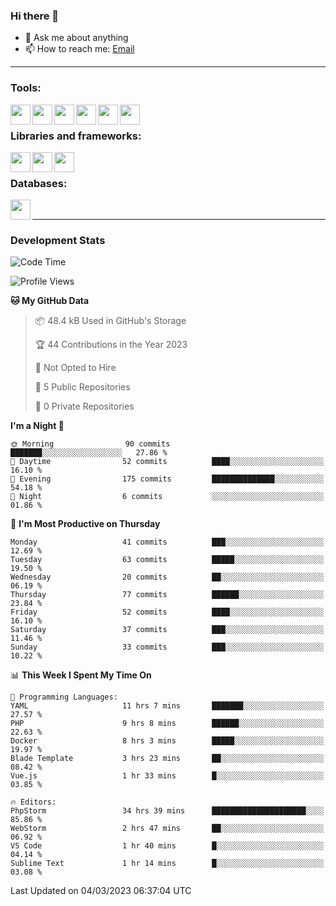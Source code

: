 ### Hi there 👋

- 💬 Ask me about anything
- 📫 How to reach me: [Email]

---

### Tools:
<img align='left' height="32" width="32" src="https://cdn.jsdelivr.net/npm/simple-icons@4.8.0/icons/phpstorm.svg" />
<img align='left' height="32" width="32" src="https://cdn.jsdelivr.net/npm/simple-icons@4.8.0/icons/webstorm.svg" />
<img align='left' height="32" width="32" src="https://cdn.jsdelivr.net/npm/simple-icons@4.8.0/icons/visualstudiocode.svg" />
<img align='left' height="32" width="32" src="https://cdn.jsdelivr.net/npm/simple-icons@4.8.0/icons/sublimetext.svg" />
<img align='left' height="32" width="32" src="https://cdn.jsdelivr.net/npm/simple-icons@4.8.0/icons/laragon.svg" />
<img align='left' height="32" width="32" src="https://cdn.jsdelivr.net/npm/simple-icons@4.8.0/icons/docker.svg" />
<br>

### Libraries and frameworks:
<img align='left' height="32" width="32" src="https://cdn.jsdelivr.net/npm/simple-icons@4.8.0/icons/laravel.svg" />
<img align='left' height="32" width="32" src="https://cdn.jsdelivr.net/npm/simple-icons@4.8.0/icons/vue-dot-js.svg" />
<img align='left' height="32" width="32" src="https://cdn.jsdelivr.net/npm/simple-icons@4.8.0/icons/jquery.svg" />
<br>

### Databases:
<img align='left' height="32" width="32" src="https://cdn.jsdelivr.net/npm/simple-icons@4.8.0/icons/mysql.svg" />
<br>

---
### Development Stats
<!--START_SECTION:waka-->
![Code Time](http://img.shields.io/badge/Code%20Time-1%2C022%20hrs%2033%20mins-blue)

![Profile Views](http://img.shields.io/badge/Profile%20Views-6-blue)

**🐱 My GitHub Data** 

> 📦 48.4 kB Used in GitHub's Storage 
 > 
> 🏆 44 Contributions in the Year 2023
 > 
> 🚫 Not Opted to Hire
 > 
> 📜 5 Public Repositories 
 > 
> 🔑 0 Private Repositories 
 > 
**I'm a Night 🦉** 

```text
🌞 Morning                90 commits          ███████░░░░░░░░░░░░░░░░░░   27.86 % 
🌆 Daytime                52 commits          ████░░░░░░░░░░░░░░░░░░░░░   16.10 % 
🌃 Evening                175 commits         ██████████████░░░░░░░░░░░   54.18 % 
🌙 Night                  6 commits           ░░░░░░░░░░░░░░░░░░░░░░░░░   01.86 % 
```
📅 **I'm Most Productive on Thursday** 

```text
Monday                   41 commits          ███░░░░░░░░░░░░░░░░░░░░░░   12.69 % 
Tuesday                  63 commits          █████░░░░░░░░░░░░░░░░░░░░   19.50 % 
Wednesday                20 commits          ██░░░░░░░░░░░░░░░░░░░░░░░   06.19 % 
Thursday                 77 commits          ██████░░░░░░░░░░░░░░░░░░░   23.84 % 
Friday                   52 commits          ████░░░░░░░░░░░░░░░░░░░░░   16.10 % 
Saturday                 37 commits          ███░░░░░░░░░░░░░░░░░░░░░░   11.46 % 
Sunday                   33 commits          ███░░░░░░░░░░░░░░░░░░░░░░   10.22 % 
```


📊 **This Week I Spent My Time On** 

```text
💬 Programming Languages: 
YAML                     11 hrs 7 mins       ███████░░░░░░░░░░░░░░░░░░   27.57 % 
PHP                      9 hrs 8 mins        ██████░░░░░░░░░░░░░░░░░░░   22.63 % 
Docker                   8 hrs 3 mins        █████░░░░░░░░░░░░░░░░░░░░   19.97 % 
Blade Template           3 hrs 23 mins       ██░░░░░░░░░░░░░░░░░░░░░░░   08.42 % 
Vue.js                   1 hr 33 mins        █░░░░░░░░░░░░░░░░░░░░░░░░   03.85 % 

🔥 Editors: 
PhpStorm                 34 hrs 39 mins      █████████████████████░░░░   85.86 % 
WebStorm                 2 hrs 47 mins       ██░░░░░░░░░░░░░░░░░░░░░░░   06.92 % 
VS Code                  1 hr 40 mins        █░░░░░░░░░░░░░░░░░░░░░░░░   04.14 % 
Sublime Text             1 hr 14 mins        █░░░░░░░░░░░░░░░░░░░░░░░░   03.08 % 
```


 Last Updated on 04/03/2023 06:37:04 UTC
<!--END_SECTION:waka-->

[huyviet]: https://huyviet.vn/
[EMAIl]: https://mail.google.com/mail/u/0/?fs=1&tf=cm&source=mailto&to=huynguyenviet0110@gmail.com
